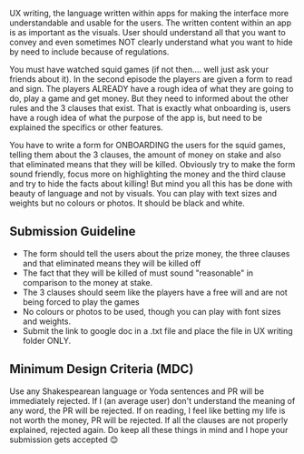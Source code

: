 UX writing, the language written within apps for making the interface more understandable and usable for the users. The written content within an app is as important as the visuals. User should understand all that you want to convey and even sometimes NOT clearly understand what you want to hide by need to include because of regulations.

You must have watched squid games (if not then.... well just ask your friends about it). In the second episode the players are given a form to read and sign. The players ALREADY have a rough idea of what they are going to do, play a game and get money. But they need to informed about the other rules and the 3 clauses that exist. That is exactly what onboarding is, users have a rough idea of what the purpose of the app is, but need to be explained the specifics or other features.

You have to write a form for ONBOARDING the users for the squid games, telling them about the 3 clauses, the amount of money on stake and also that eliminated means that they will be killed. Obviously try to make the form sound friendly, focus more on highlighting the money and the third clause and try to hide the facts about killing! But mind you all this has be done with beauty of language and not by visuals. You can play with text sizes and weights but no colours or photos. It should be black and white.

  

## Submission Guideline

- The form should tell the users about the prize money, the three clauses and that eliminated means they will be killed off
- The fact that they will be killed of must sound "reasonable" in comparison to the money at stake.
- The 3 clauses should seem like the players have a free will and are not being forced to play the games
- No colours or photos to be used, though you can play with font sizes and weights.
- Submit the link to google doc in a .txt file and place the file in UX writing folder ONLY.

## Minimum Design Criteria (MDC)

Use any Shakespearean language or Yoda sentences and PR will be immediately rejected. If I (an average user) don't understand the meaning of any word, the PR will be rejected. If on reading, I feel like betting my life is not worth the money, PR will be rejected. If all the clauses are not properly explained, rejected again. Do keep all these things in mind and I hope your submission gets accepted 😊
